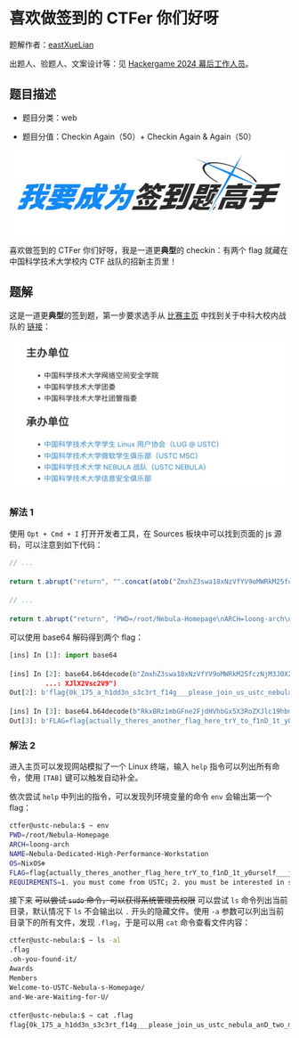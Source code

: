 # 喜欢做签到的 CTFer 你们好呀

题解作者：[eastXueLian](https://github.com/AvavaAYA)

出题人、验题人、文案设计等：见 [Hackergame 2024 幕后工作人员](https://hack.lug.ustc.edu.cn/credits/)。

## 题目描述

- 题目分类：web

- 题目分值：Checkin Again（50）+ Checkin Again & Again（50）

![我要成为签到题高手.jpg](files/checkin.jpg)

喜欢做签到的 CTFer 你们好呀，我是一道更**典型**的 checkin：有两个 flag 就藏在中国科学技术大学校内 CTF 战队的招新主页里！

## 题解

这是一道更**典型**的签到题，第一步要求选手从 [比赛主页](https://hack.lug.ustc.edu.cn/) 中找到关于中科大校内战队的 [链接](https://www.nebuu.la/)：

![比赛主页截图](assets/homepage.png)

### 解法 1

使用 `Opt + Cmd + I` 打开开发者工具，在 Sources 板块中可以找到页面的 js 源码，可以注意到如下代码：

```javascript
// ...

return t.abrupt("return", "".concat(atob("ZmxhZ3swa18xNzVfYV9oMWRkM25fczNjM3J0X2YxNGdfX19wbGVhc2Vfam9pbl91c191c3RjX25lYnVsYV9hbkRfdHdvX21hSm9yX3JlcXVpcmVtZW50c19hUmVfc2hvd25fc29tZXdoZXJlX2Vsc2V9")));

// ...

return t.abrupt("return", "PWD=/root/Nebula-Homepage\nARCH=loong-arch\nNAME=Nebula-Dedicated-High-Performance-Workstation\nOS=NixOS\u2744\ufe0f\n".concat(atob("RkxBRz1mbGFne2FjdHVhbGx5X3RoZXJlc19hbm90aGVyX2ZsYWdfaGVyZV90cllfdG9fZjFuRF8xdF95MHVyc2VsZl9fX2pvaW5fdXNfdXN0Y19uZWJ1bGF9"), "\nREQUIREMENTS=1. you must come from USTC; 2. you must be interested in security!\n"));
```

可以使用 base64 解码得到两个 flag：

```python
[ins] In [1]: import base64

[ins] In [2]: base64.b64decode(b"ZmxhZ3swa18xNzVfYV9oMWRkM25fczNjM3J0X2YxNGdfX19wbGVhc2Vfam9pbl91c191c3RjX25lYnVsYV9hbkRfdHdvX21hSm9yX3JlcXVpcmVtZW50c19hUmVfc2hvd25fc29tZXdoZ
         ...: XJlX2Vsc2V9")
Out[2]: b'flag{0k_175_a_h1dd3n_s3c3rt_f14g___please_join_us_ustc_nebula_anD_two_maJor_requirements_aRe_shown_somewhere_else}'

[ins] In [3]: base64.b64decode(b"RkxBRz1mbGFne2FjdHVhbGx5X3RoZXJlc19hbm90aGVyX2ZsYWdfaGVyZV90cllfdG9fZjFuRF8xdF95MHVyc2VsZl9fX2pvaW5fdXNfdXN0Y19uZWJ1bGF9")
Out[3]: b'FLAG=flag{actually_theres_another_flag_here_trY_to_f1nD_1t_y0urself___join_us_ustc_nebula}'
```

### 解法 2

进入主页可以发现网站模拟了一个 Linux 终端，输入 `help` 指令可以列出所有命令，使用 `[TAB]` 键可以触发自动补全。

依次尝试 `help` 中列出的指令，可以发现列环境变量的命令 `env` 会输出第一个 flag：

```bash
ctfer@ustc-nebula:$ ~ env
PWD=/root/Nebula-Homepage
ARCH=loong-arch
NAME=Nebula-Dedicated-High-Performance-Workstation
OS=NixOS❄️
FLAG=flag{actually_theres_another_flag_here_trY_to_f1nD_1t_y0urself___join_us_ustc_nebula}
REQUIREMENTS=1. you must come from USTC; 2. you must be interested in security!
```

接下来 ~~可以尝试 `sudo` 命令，可以获得系统管理员权限~~ 可以尝试 `ls` 命令列出当前目录，默认情况下 `ls` 不会输出以 `.` 开头的隐藏文件。使用 `-a` 参数可以列出当前目录下的所有文件，发现 `.flag`，于是可以用 `cat` 命令查看文件内容：

```bash
ctfer@ustc-nebula:$ ~ ls -al
.flag
.oh-you-found-it/
Awards
Members
Welcome-to-USTC-Nebula-s-Homepage/
and-We-are-Waiting-for-U/

ctfer@ustc-nebula:$ ~ cat .flag
flag{0k_175_a_h1dd3n_s3c3rt_f14g___please_join_us_ustc_nebula_anD_two_maJor_requirements_aRe_shown_somewhere_else}
```
